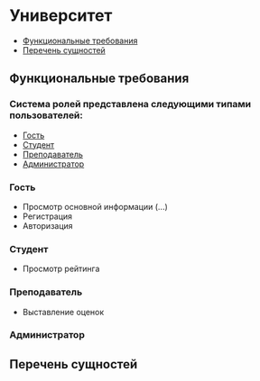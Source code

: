 # Университет  
- [Функциональные требования](#функциональные-требования)
- [Перечень сущностей](#перечень-сущностей)

## Функциональные требования
### Система ролей представлена следующими типами пользователей:
- [Гость](#Гость)
- [Студент](#Студент)
- [Преподаватель](#Преподаватель)
- [Администратор](#администратор)

### Гость
- Просмотр основной информации (...)
- Регистрация
- Авторизация  
### Студент
- Просмотр рейтинга
### Преподаватель
- Выставление оценок
### Администратор

## Перечень сущностей
